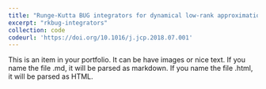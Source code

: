 ```yaml
---
title: "Runge-Kutta BUG integrators for dynamical low-rank approximations"
excerpt: "rkbug-integrators"
collection: code
codeurl: 'https://doi.org/10.1016/j.jcp.2018.07.001'
---
```


This is an item in your portfolio. It can be have images or nice text. If you name the file .md, it will be parsed as markdown. If you name the file .html, it will be parsed as HTML. 

